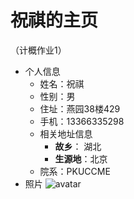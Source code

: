 # 祝祺的主页
（计概作业1）
 - 个人信息
   - 姓名：祝祺
   - 性别：男
   - 住址：燕园38楼429
   - 手机：13366335298
   - 相关地址信息
     - **故乡**： 湖北
     - **生源地**：北京
   - 院系：PKUCCME
 - 照片
   ![avatar](homepage/photo.jpg)
